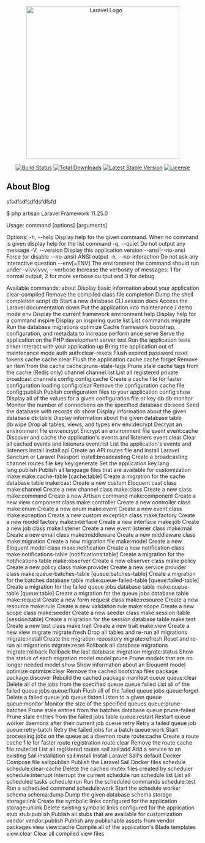 <p align="center"><a href="https://laravel.com" target="_blank"><img src="https://raw.githubusercontent.com/laravel/art/master/logo-lockup/5%20SVG/2%20CMYK/1%20Full%20Color/laravel-logolockup-cmyk-red.svg" width="400" alt="Laravel Logo"></a></p>

<p align="center">
<a href="https://github.com/laravel/framework/actions"><img src="https://github.com/laravel/framework/workflows/tests/badge.svg" alt="Build Status"></a>
<a href="https://packagist.org/packages/laravel/framework"><img src="https://img.shields.io/packagist/dt/laravel/framework" alt="Total Downloads"></a>
<a href="https://packagist.org/packages/laravel/framework"><img src="https://img.shields.io/packagist/v/laravel/framework" alt="Latest Stable Version"></a>
<a href="https://packagist.org/packages/laravel/framework"><img src="https://img.shields.io/packagist/l/laravel/framework" alt="License"></a>
</p>

## About Blog

sfsdfsdfsdfdsfdfsfd

$ php artisan
Laravel Framework 11.25.0

Usage:
  command [options] [arguments]

Options:
  -h, --help            Display help for the given command. When no command is given display help for
the list command
  -q, --quiet           Do not output any message
  -V, --version         Display this application version
      --ansi|--no-ansi  Force (or disable --no-ansi) ANSI output
  -n, --no-interaction  Do not ask any interactive question
      --env[=ENV]       The environment the command should run under
  -v|vv|vvv, --verbose  Increase the verbosity of messages: 1 for normal output, 2 for more verbose ou
tput and 3 for debug

Available commands:
  about                     Display basic information about your application
  clear-compiled            Remove the compiled class file
  completion                Dump the shell completion script
  db                        Start a new database CLI session
  docs                      Access the Laravel documentation
  down                      Put the application into maintenance / demo mode
  env                       Display the current framework environment
  help                      Display help for a command
  inspire                   Display an inspiring quote
  list                      List commands
  migrate                   Run the database migrations
  optimize                  Cache framework bootstrap, configuration, and metadata to increase perform
ance
  serve                     Serve the application on the PHP development server
  test                      Run the application tests
  tinker                    Interact with your application
  up                        Bring the application out of maintenance mode
 auth
  auth:clear-resets         Flush expired password reset tokens
 cache
  cache:clear               Flush the application cache
  cache:forget              Remove an item from the cache
  cache:prune-stale-tags    Prune stale cache tags from the cache (Redis only)
 channel
  channel:list              List all registered private broadcast channels
 config
  config:cache              Create a cache file for faster configuration loading
  config:clear              Remove the configuration cache file
  config:publish            Publish configuration files to your application
  config:show               Display all of the values for a given configuration file or key
 db
  db:monitor                Monitor the number of connections on the specified database
  db:seed                   Seed the database with records
  db:show                   Display information about the given database
  db:table                  Display information about the given database table
  db:wipe                   Drop all tables, views, and types
 env
  env:decrypt               Decrypt an environment file
  env:encrypt               Encrypt an environment file
 event
  event:cache               Discover and cache the application's events and listeners
  event:clear               Clear all cached events and listeners
  event:list                List the application's events and listeners
 install
  install:api               Create an API routes file and install Laravel Sanctum or Laravel Passport
  install:broadcasting      Create a broadcasting channel routes file
 key
  key:generate              Set the application key
 lang
  lang:publish              Publish all language files that are available for customization
 make
  make:cache-table          [cache:table] Create a migration for the cache database table
  make:cast                 Create a new custom Eloquent cast class
  make:channel              Create a new channel class
  make:class                Create a new class
  make:command              Create a new Artisan command
  make:component            Create a new view component class
  make:controller           Create a new controller class
  make:enum                 Create a new enum
  make:event                Create a new event class
  make:exception            Create a new custom exception class
  make:factory              Create a new model factory
  make:interface            Create a new interface
  make:job                  Create a new job class
  make:listener             Create a new event listener class
  make:mail                 Create a new email class
  make:middleware           Create a new middleware class
  make:migration            Create a new migration file
  make:model                Create a new Eloquent model class
  make:notification         Create a new notification class
  make:notifications-table  [notifications:table] Create a migration for the notifications table
  make:observer             Create a new observer class
  make:policy               Create a new policy class
  make:provider             Create a new service provider class
  make:queue-batches-table  [queue:batches-table] Create a migration for the batches database table
  make:queue-failed-table   [queue:failed-table] Create a migration for the failed queue jobs database
 table
  make:queue-table          [queue:table] Create a migration for the queue jobs database table
  make:request              Create a new form request class
  make:resource             Create a new resource
  make:rule                 Create a new validation rule
  make:scope                Create a new scope class
  make:seeder               Create a new seeder class
  make:session-table        [session:table] Create a migration for the session database table
  make:test                 Create a new test class
  make:trait                Create a new trait
  make:view                 Create a new view
 migrate
  migrate:fresh             Drop all tables and re-run all migrations
  migrate:install           Create the migration repository
  migrate:refresh           Reset and re-run all migrations
  migrate:reset             Rollback all database migrations
  migrate:rollback          Rollback the last database migration
  migrate:status            Show the status of each migration
 model
  model:prune               Prune models that are no longer needed
  model:show                Show information about an Eloquent model
 optimize
  optimize:clear            Remove the cached bootstrap files
 package
  package:discover          Rebuild the cached package manifest
 queue
  queue:clear               Delete all of the jobs from the specified queue
  queue:failed              List all of the failed queue jobs
  queue:flush               Flush all of the failed queue jobs
  queue:forget              Delete a failed queue job
  queue:listen              Listen to a given queue
  queue:monitor             Monitor the size of the specified queues
  queue:prune-batches       Prune stale entries from the batches database
  queue:prune-failed        Prune stale entries from the failed jobs table
  queue:restart             Restart queue worker daemons after their current job
  queue:retry               Retry a failed queue job
  queue:retry-batch         Retry the failed jobs for a batch
  queue:work                Start processing jobs on the queue as a daemon
 route
  route:cache               Create a route cache file for faster route registration
  route:clear               Remove the route cache file
  route:list                List all registered routes
 sail
  sail:add                  Add a service to an existing Sail installation
  sail:install              Install Laravel Sail's default Docker Compose file
  sail:publish              Publish the Laravel Sail Docker files
 schedule
  schedule:clear-cache      Delete the cached mutex files created by scheduler
  schedule:interrupt        Interrupt the current schedule run
  schedule:list             List all scheduled tasks
  schedule:run              Run the scheduled commands
  schedule:test             Run a scheduled command
  schedule:work             Start the schedule worker
 schema
  schema:dump               Dump the given database schema
 storage
  storage:link              Create the symbolic links configured for the application
  storage:unlink            Delete existing symbolic links configured for the application
 stub
  stub:publish              Publish all stubs that are available for customization
 vendor
  vendor:publish            Publish any publishable assets from vendor packages
 view
  view:cache                Compile all of the application's Blade templates
  view:clear                Clear all compiled view files